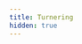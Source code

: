 ```yaml
---
title: Turnering
hidden: true
---
```


<div id="turnering"></div>

<div id="spelare"></div>

<div id="app"></div>

<div id="statistik"></div>

<script src="sketch.js"></script>

<script>

const urlParams = new URLSearchParams(window.location.search)
const tid = parseInt(urlParams.get("tid"))
const pid = parseInt(urlParams.get("pid").toString())

const api_t = 'https://member.schack.se/public/api/v1/tournamentresults/table/id/'
const api_r = 'https://member.schack.se/public/api/v1/tournamentresults/roundresults/id/'

Promise.all([
  fetch(api_t + tid).then(response => response.json()),
  fetch(api_r + tid).then(response => response.json())
])
  .then(([data_t, data_r]) => {
    process(data_t,data_r,tid,pid)
  })
  .catch(error => console.error('Fel vid hämtning av filer:', error));

</script>
